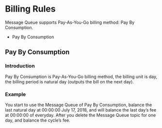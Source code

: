 # Billing Rules

Message Queue supports Pay-As-You-Go billing method: Pay By Consumption.

 * Pay By Consumption

## Pay By Consumption
### Introduction
   Pay By Consumption is Pay-As-You-Go billing method, the billing unit is day, the billing period is natural day (outputs the bill on the next day).
### Example
You start to use the Message Queue of Pay By Consumption, balance the last natural day at 00:00:00 July 17, 2018, and will balance the last day’s fee at 00:00:00 of everyday. After you delete the Message Queue topic for one day, and balance the cycle’s fee.
